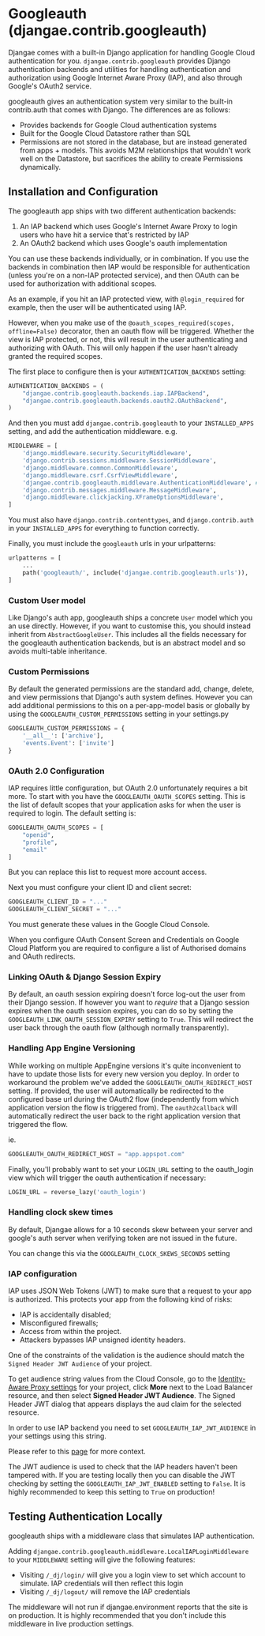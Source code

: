 
# Googleauth (djangae.contrib.googleauth)

Djangae comes with a built-in Django application for handling Google Cloud authentication for you. `djangae.contrib.googleauth`
provides Django authentication backends and utilities for handling authentication and authorization using Google Internet Aware Proxy
(IAP), and also through Google's OAuth2 service.

googleauth gives an authentication system very similar to the built-in contrib.auth that comes with Django. The differences
are as follows:

 - Provides backends for Google Cloud authentication systems
 - Built for the Google Cloud Datastore rather than SQL
 - Permissions are not stored in the database, but are instead generated from apps + models. This avoids M2M relationships
   that wouldn't work well on the Datastore, but sacrifices the ability to create Permissions dynamically.


## Installation and Configuration

The googleauth app ships with two different authentication backends:

 1. An IAP backend which uses Google's Internet Aware Proxy to login users who have hit a service that's restricted by IAP
 2. An OAuth2 backend which uses Google's oauth implementation

You can use these backends individually, or in combination. If you use the backends in combination then IAP would be responsible
for authentication (unless you're on a non-IAP protected service), and then OAuth can be used for authorization with additional scopes.

As an example, if you hit an IAP protected view, with `@login_required` for example, then the user will be authenticated using IAP.

However, when you make use of the `@oauth_scopes_required(scopes, offline=False)` decorator, then an oauth flow will be triggered. Whether the view
is IAP protected, or not, this will result in the user authenticating and authorizing with OAuth. This will only happen if the user hasn't
already granted the required scopes.

The first place to configure then is your `AUTHENTICATION_BACKENDS` setting:

```python
AUTHENTICATION_BACKENDS = (
    "djangae.contrib.googleauth.backends.iap.IAPBackend",
    "djangae.contrib.googleauth.backends.oauth2.OAuthBackend",
)
```

And then you must add `djangae.contrib.googleauth` to your `INSTALLED_APPS` setting, and add the authentication middleware. e.g.

```python
MIDDLEWARE = [
    'django.middleware.security.SecurityMiddleware',
    'django.contrib.sessions.middleware.SessionMiddleware',
    'django.middleware.common.CommonMiddleware',
    'django.middleware.csrf.CsrfViewMiddleware',
    'djangae.contrib.googleauth.middleware.AuthenticationMiddleware', # <--
    'django.contrib.messages.middleware.MessageMiddleware',
    'django.middleware.clickjacking.XFrameOptionsMiddleware',
]
```

You must also have `django.contrib.contenttypes`, and `django.contrib.auth` in your `INSTALLED_APPS` for everything to function correctly.

Finally, you must include the `googleauth` urls in your urlpatterns:

```python
urlpatterns = [
    ...
    path('googleauth/', include('djangae.contrib.googleauth.urls')),
]
```

### Custom User model

Like Django's auth app, googleauth ships a concrete `User` model which you an use directly. However, if you want to customise this, you should
instead inherit from `AbstractGoogleUser`. This includes all the fields necessary for the googleauth authentication backends, but is an abstract
model and so avoids multi-table inheritance.

### Custom Permissions

By default the generated permissions are the standard add, change, delete, and view permissions that Django's auth system
defines. However you can add additional permissions to this on a per-app-model basis or globally by using the `GOOGLEAUTH_CUSTOM_PERMISSIONS`
setting in your settings.py

```python
GOOGLEAUTH_CUSTOM_PERMISSIONS = {
    '__all__': ['archive'],
    'events.Event': ['invite']
}
```

### OAuth 2.0 Configuration

IAP requires little configuration, but OAuth 2.0 unfortunately requires a bit more. To start with you have the `GOOGLEAUTH_OAUTH_SCOPES` setting. This
is the list of default scopes that your application asks for when the user is required to login. The default setting is:

```python
GOOGLEAUTH_OAUTH_SCOPES = [
    "openid",
    "profile",
    "email"
]
```

But you can replace this list to request more account access.

Next you must configure your client ID and client secret:

```python
GOOGLEAUTH_CLIENT_ID = "..."
GOOGLEAUTH_CLIENT_SECRET = "..."
```

You must generate these values in the Google Cloud Console.

When you configure OAuth Consent Screen and Credentials on Google Cloud Platform you are
required to configure a list of Authorised domains and OAuth redirects.

### Linking OAuth & Django Session Expiry

By default, an oauth session expiring doesn't force log-out the user from their Django session. If however you want to *require* that a Django session
expires when the oauth session expires, you can do so by setting the `GOOGLEAUTH_LINK_OAUTH_SESSION_EXPIRY` setting to `True`. This will redirect the user back through the oauth flow (although normally transparently).

### Handling App Engine Versioning

While working on multiple AppEngine versions it's quite inconvenient to have to update those lists for every new version you deploy.
In order to workaround the problem we've added the `GOOGLEAUTH_OAUTH_REDIRECT_HOST` setting.
If provided, the user will automatically be redirected to the configured base url during the OAuth2 flow (independently from which application version the flow is triggered from).
The `oauth2callback` will automatically redirect the user back to the right application version that triggered the flow.

ie.
```python
GOOGLEAUTH_OAUTH_REDIRECT_HOST = "app.appspot.com"
```

Finally, you'll probably want to set your `LOGIN_URL` setting to the oauth_login view which will trigger the oauth
authentication if necessary:

```python
LOGIN_URL = reverse_lazy('oauth_login')
```

### Handling clock skew times
By default, Djangae allows for a 10 seconds skew between your server and google's
auth server when verifying token are not issued in the future.

You can change this via the `GOOGLEAUTH_CLOCK_SKEWS_SECONDS` setting

### IAP configuration
IAP uses JSON Web Tokens (JWT) to make sure that a request to your app is authorized. This protects your app from the following kind of risks:

- IAP is accidentally disabled;
- Misconfigured firewalls;
- Access from within the project.
- Attackers bypasses IAP unsigned identity headers.

One of the constraints of the validation is the audience should match the `Signed Header JWT Audience` of your project.

To get audience string values from the Cloud Console, go to the [Identity-Aware Proxy settings](https://console.cloud.google.com/security/iap/?_ga=2.175450922.908770789.1613644087-688439372.1485967413) for your project, click **More** next to the Load Balancer resource, and then select **Signed Header JWT Audience**. The Signed Header JWT dialog that appears displays the aud claim for the selected resource.

In order to use IAP backend you need to set `GOOGLEAUTH_IAP_JWT_AUDIENCE` in your settings using this string.

Please refer to this [page](https://cloud.google.com/iap/docs/signed-headers-howto#verifying_the_jwt_header) for more context.

The JWT audience is used to check that the IAP headers haven't been tampered with. If you are testing
locally then you can disable the JWT checking by setting the `GOOGLEAUTH_IAP_JWT_ENABLED` setting
to `False`. It is highly recommended to keep this setting to `True` on production!

## Testing Authentication Locally

googleauth ships with a middleware class that simulates IAP authentication.

Adding `djangae.contrib.googleauth.middleware.LocalIAPLoginMiddleware` to your `MIDDLEWARE` setting will give the following
features:

 - Visiting `/_dj/login/` will give you a login view to set which account to simulate. IAP credentials will then reflect this login
 - Visiting `/_dj/logout/` will remove the IAP credentials

The middleware will not run if djangae.environment reports that the site is on production. It is highly recommended that you
don't include this middleware in live production settings.
